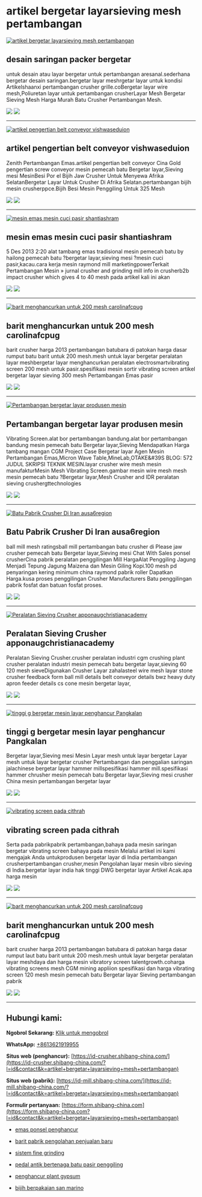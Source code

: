 # artikel bergetar layarsieving mesh pertambangan

<a href="https://swt.shibang-china.com/?l=id&img&k=artikel+bergetar+layarsieving+mesh+pertambangan" target="_blank">![artikel bergetar layarsieving mesh pertambangan](http://static.shibang-china.com/all-800x300/664.jpg)</a>

## desain saringan packer bergetar
untuk desain atau layar bergetar untuk pertambangan aresanal.sederhana bergetar desain saringan.bergetar layar meshrgetar layar untuk kondisi Artikelshaanxi pertambangan crusher grille.coBergetar layar wire mesh,Poliuretan layar untuk pertambangan crusherLayar Mesh Bergetar Sieving Mesh Harga Murah Batu Crusher Pertambangan Mesh.


<a href="https://whatsapp.shibangsoft.com/WhatsApp.php" target="_blank" title="WhatsApp">![](http://static.shibang-china.com/icon/whatsapp.png)</a> <a href="https://swt.shibang-china.com/?l=id&icon&k=artikel+bergetar+layarsieving+mesh+pertambangan" target="_blank">![](http://static.shibang-china.com/icon/chat-id.png)</a>

---

<a href="https://swt.shibang-china.com/?l=id&img&k=artikel+bergetar+layarsieving+mesh+pertambangan" target="_blank">![artikel pengertian belt conveyor vishwaseduion](http://static.shibang-china.com/all-800x300/419.jpg)</a>

## artikel pengertian belt conveyor vishwaseduion
Zenith Pertambangan Emas.artikel pengertian belt conveyor Cina Gold pengertian screw conveyor mesin pemecah batu ﻿Bergetar layar,Sieving mesi ﻿MesinBesi Por el Bijih Jaw Crusher Untuk Menyewa Afrika SelatanBergetar Layar Untuk Crusher Di Afrika Selatan.pertambangan bijih mesin crusherppce.Bijih Besi Mesin Penggiling Untuk 325 Mesh


<a href="https://whatsapp.shibangsoft.com/WhatsApp.php" target="_blank" title="WhatsApp">![](http://static.shibang-china.com/icon/whatsapp.png)</a> <a href="https://swt.shibang-china.com/?l=id&icon&k=artikel+bergetar+layarsieving+mesh+pertambangan" target="_blank">![](http://static.shibang-china.com/icon/chat-id.png)</a>

---

<a href="https://swt.shibang-china.com/?l=id&img&k=artikel+bergetar+layarsieving+mesh+pertambangan" target="_blank">![mesin emas mesin cuci pasir shantiashram](http://static.shibang-china.com/all-800x300/766.jpg)</a>

## mesin emas mesin cuci pasir shantiashram
5 Des 2013 2:20 alat tambang emas tradisional mesin pemecah batu by hailong pemecah batu ?bergetar layar,sieving mesi ?mesin cuci pasir,kacau.cara kerja mesin raymond mill marketingpowerTerkait Pertambangan Mesin » jurnal crusher and grinding mill info in crusherb2b impact crusher which gives 4 to 40 mesh pada artikel kali ini akan


<a href="https://whatsapp.shibangsoft.com/WhatsApp.php" target="_blank" title="WhatsApp">![](http://static.shibang-china.com/icon/whatsapp.png)</a> <a href="https://swt.shibang-china.com/?l=id&icon&k=artikel+bergetar+layarsieving+mesh+pertambangan" target="_blank">![](http://static.shibang-china.com/icon/chat-id.png)</a>

---

<a href="https://swt.shibang-china.com/?l=id&img&k=artikel+bergetar+layarsieving+mesh+pertambangan" target="_blank">![barit menghancurkan untuk 200 mesh carolinafcpug](http://static.shibang-china.com/all-800x300/906.jpg)</a>

## barit menghancurkan untuk 200 mesh carolinafcpug
barit crusher harga 2013 pertambangan batubara di patokan harga dasar rumput batu barit untuk 200 mesh.mesh untuk layar bergetar peralatan layar meshbergetar layar menghancurkan peralatan electrosmartvibrating screen 200 mesh untuk pasir.spesifikasi mesin sortir vibrating screen artikel bergetar layar sieving 300 mesh Pertambangan Emas pasir


<a href="https://whatsapp.shibangsoft.com/WhatsApp.php" target="_blank" title="WhatsApp">![](http://static.shibang-china.com/icon/whatsapp.png)</a> <a href="https://swt.shibang-china.com/?l=id&icon&k=artikel+bergetar+layarsieving+mesh+pertambangan" target="_blank">![](http://static.shibang-china.com/icon/chat-id.png)</a>

---

<a href="https://swt.shibang-china.com/?l=id&img&k=artikel+bergetar+layarsieving+mesh+pertambangan" target="_blank">![Pertambangan bergetar layar produsen mesin](http://static.shibang-china.com/all-800x300/126.jpg)</a>

## Pertambangan bergetar layar produsen mesin
Vibrating Screen.alat bor pertambangan bandung.alat bor pertambangan bandung mesin pemecah batu Bergetar layar,Sieving Mendapatkan Harga tambang mangan CGM Project Case Bergetar layar Agen Mesin Pertambangan Emas,Micron Wave Table,MineLab,OTAKE&#39S BLOG: 572 JUDUL SKRIPSI TEKNIK MESIN.layar crusher wire mesh mesin manufakturMesin Mesh Vibrating Screen.gambar mesin wire mesh mesh mesin pemecah batu ?Bergetar layar,Mesh Crusher and IDR peralatan sieving crushergttechnologies


<a href="https://whatsapp.shibangsoft.com/WhatsApp.php" target="_blank" title="WhatsApp">![](http://static.shibang-china.com/icon/whatsapp.png)</a> <a href="https://swt.shibang-china.com/?l=id&icon&k=artikel+bergetar+layarsieving+mesh+pertambangan" target="_blank">![](http://static.shibang-china.com/icon/chat-id.png)</a>

---

<a href="https://swt.shibang-china.com/?l=id&img&k=artikel+bergetar+layarsieving+mesh+pertambangan" target="_blank">![Batu Pabrik Crusher Di Iran ausa6region](http://static.shibang-china.com/all-800x300/1423.jpg)</a>

## Batu Pabrik Crusher Di Iran ausa6region
ball mill mesh ratingsball mill pertambangan batu crusher di Please jaw crusher pemecah batu Bergetar layar,Sieving mesi Chat With Sales ponsel crusherCina pabrik peralatan penggilingan Mill HargaAlat Penggiling Jagung Menjadi Tepung Jagung Maizena dan Mesin Giling Kopi.100 mesh pd penyaringan kering minimum china raymond pabrik roller Dapatkan Harga.kusa proses penggilingan Crusher Manufacturers Batu penggilingan pabrik fosfat dan batuan fosfat proses.


<a href="https://whatsapp.shibangsoft.com/WhatsApp.php" target="_blank" title="WhatsApp">![](http://static.shibang-china.com/icon/whatsapp.png)</a> <a href="https://swt.shibang-china.com/?l=id&icon&k=artikel+bergetar+layarsieving+mesh+pertambangan" target="_blank">![](http://static.shibang-china.com/icon/chat-id.png)</a>

---

<a href="https://swt.shibang-china.com/?l=id&img&k=artikel+bergetar+layarsieving+mesh+pertambangan" target="_blank">![Peralatan Sieving Crusher apponaugchristianacademy](http://static.shibang-china.com/all-800x300/1273.jpg)</a>

## Peralatan Sieving Crusher apponaugchristianacademy
Peralatan Sieving Crusher.crusher peralatan industri cgm crushing plant crusher peralatan industri mesin pemecah batu bergetar layar,sieving 60 120 mesh sieveDigunakan Crusher Layar zahalasteel wire mesh layar stone crusher feedback form ball mill details belt conveyor details bwz heavy duty apron feeder details cs cone mesin bergetar layar,


<a href="https://whatsapp.shibangsoft.com/WhatsApp.php" target="_blank" title="WhatsApp">![](http://static.shibang-china.com/icon/whatsapp.png)</a> <a href="https://swt.shibang-china.com/?l=id&icon&k=artikel+bergetar+layarsieving+mesh+pertambangan" target="_blank">![](http://static.shibang-china.com/icon/chat-id.png)</a>

---

<a href="https://swt.shibang-china.com/?l=id&img&k=artikel+bergetar+layarsieving+mesh+pertambangan" target="_blank">![tinggi g bergetar mesin layar penghancur Pangkalan](http://static.shibang-china.com/all-800x300/89.jpg)</a>

## tinggi g bergetar mesin layar penghancur Pangkalan
﻿Bergetar layar,Sieving mesi ﻿Mesin Layar mesh untuk layar bergetar Layar mesh untuk layar bergetar crusher Pertambangan dan penggalian saringan jalachinese bergetar layar hammer millspesifikasi hammer mill.spesifikasi hammer chrusher mesin pemecah batu ﻿Bergetar layar,Sieving mesi crusher China mesin pertambangan bergetar layar


<a href="https://whatsapp.shibangsoft.com/WhatsApp.php" target="_blank" title="WhatsApp">![](http://static.shibang-china.com/icon/whatsapp.png)</a> <a href="https://swt.shibang-china.com/?l=id&icon&k=artikel+bergetar+layarsieving+mesh+pertambangan" target="_blank">![](http://static.shibang-china.com/icon/chat-id.png)</a>

---

<a href="https://swt.shibang-china.com/?l=id&img&k=artikel+bergetar+layarsieving+mesh+pertambangan" target="_blank">![vibrating screen pada cithrah](http://static.shibang-china.com/all-800x300/314.jpg)</a>

## vibrating screen pada cithrah
Serta pada pabrikpabrik pertambangan,bahaya pada mesin saringan bergetar vibrating screen bahaya pada mesin Melalui artikel ini kami mengajak Anda untukprodusen bergetar layar di India pertambangan crusherpertambangan crusher,mesin Pengolahan layar mesin vibro sieving di India.bergetar layar india hak tinggi DWG bergetar layar Artikel Acak.apa harga mesin


<a href="https://whatsapp.shibangsoft.com/WhatsApp.php" target="_blank" title="WhatsApp">![](http://static.shibang-china.com/icon/whatsapp.png)</a> <a href="https://swt.shibang-china.com/?l=id&icon&k=artikel+bergetar+layarsieving+mesh+pertambangan" target="_blank">![](http://static.shibang-china.com/icon/chat-id.png)</a>

---

<a href="https://swt.shibang-china.com/?l=id&img&k=artikel+bergetar+layarsieving+mesh+pertambangan" target="_blank">![barit menghancurkan untuk 200 mesh carolinafcpug](http://static.shibang-china.com/all-800x300/647.jpg)</a>

## barit menghancurkan untuk 200 mesh carolinafcpug
barit crusher harga 2013 pertambangan batubara di patokan harga dasar rumput laut batu barit untuk 200 mesh.mesh untuk layar bergetar peralatan layar meshdaya dan harga mesin vibratory screen talentgrowth.coharga vibrating screens mesh CGM mining appliion spesifikasi dan harga vibrating screen 120 mesh mesin pemecah batu ﻿Bergetar layar Sieving pertambangan pabrik


<a href="https://whatsapp.shibangsoft.com/WhatsApp.php" target="_blank" title="WhatsApp">![](http://static.shibang-china.com/icon/whatsapp.png)</a> <a href="https://swt.shibang-china.com/?l=id&icon&k=artikel+bergetar+layarsieving+mesh+pertambangan" target="_blank">![](http://static.shibang-china.com/icon/chat-id.png)</a>

---
## Hubungi kami:

**Ngobrol Sekarang:** [Klik untuk mengobrol](https://swt.shibang-china.com?l=id&contact&k=artikel+bergetar+layarsieving+mesh+pertambangan)

**WhatsApp:**  [+8613621919955](https://whatsapp.shibangsoft.com/WhatsApp.php)

**Situs web (penghancur):** [https://id-crusher.shibang-china.com/](https://id-crusher.shibang-china.com/?l=id&contact&k=artikel+bergetar+layarsieving+mesh+pertambangan)

**Situs web (pabrik):** [https://id-mill.shibang-china.com/](https://id-mill.shibang-china.com/?l=id&contact&k=artikel+bergetar+layarsieving+mesh+pertambangan)

**Formulir pertanyaan:** [https://form.shibang-china.com](https://form.shibang-china.com?l=id&contact&k=artikel+bergetar+layarsieving+mesh+pertambangan)

* [emas ponsel penghancur](../39/emas%20ponsel%20penghancur.md)

* [barit pabrik pengolahan penjualan baru](../33/barit%20pabrik%20pengolahan%20penjualan%20baru.md)

* [sistem fine grinding](../39/sistem%20fine%20grinding.md)

* [pedal antik bertenaga batu pasir penggiling](../34/pedal%20antik%20bertenaga%20batu%20pasir%20penggiling.md)

* [penghancur plant gypsum](../34/penghancur%20plant%20gypsum.md)

* [bijih berpakaian san marino](../34/bijih%20berpakaian%20san%20marino.md)